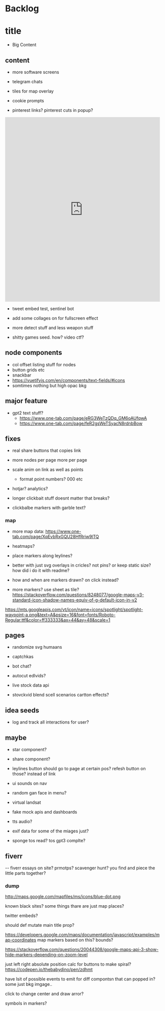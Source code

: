 # Backlog

# title

- Big Content

## content

- more software screens
- telegram chats

- tiles for map overlay
- cookie prompts

- pinterest links? pinterest cuts in popup?

<iframe src="https://ourworldindata.org/grapher/annual-co2-emissions-per-country?tab=chart&facet=none&country=~OWID_WRL" loading="lazy" style="width: 100%; height: 600px; border: 0px none;"></iframe>

- tweet embed test, sentinel bot

- add some collages on for fullscreen effect
- more detect stuff and less weapon stuff

- shitty games seed. how? video ctf?

## node components

- col offset listing stuff for nodes
- button grids etc
- snackbar
- https://vuetifyjs.com/en/components/text-fields/#icons
- somtimes nothing but high opac bkg

## major feature

- gpt2 text stuff?
  - https://www.one-tab.com/page/eRG3WeTzQDq_GM6oAUfqwA
  - https://www.one-tab.com/page/feR2gsWeTSyacN8rdnbBow

## fixes

- real share buttons that copies link
- more nodes per page more per page

- scale anim on link as well as points

  - format point numbers? 000 etc

- hotjar? analytics?
- longer clickbait stuff doesnt matter that breaks?
- clickbalbe markers with garble text?

### map

- more map data: https://www.one-tab.com/page/XqEvbRxGQU28HfRriw9lTQ

- heatmaps?
- place markers along leylines?
- better with just svg overlays in cricles? not pins? or keep static size? how did i do it with readme?

- how and when are markers drawn? on click instead?
- more markers? use sheet as tile? https://stackoverflow.com/questions/8248077/google-maps-v3-standard-icon-shadow-names-equiv-of-g-default-icon-in-v2

https://mts.googleapis.com/vt/icon/name=icons/spotlight/spotlight-waypoint-a.png&text=A&psize=16&font=fonts/Roboto-Regular.ttf&color=ff333333&ax=44&ay=48&scale=1

## pages

- randomize svg humaans
- captchkas
- bot chat?
- autocut edlvids?

- live stock data api
- stovckvid blend scell scenarios cartton effects?

## idea seeds

- log and track all interactions for user?

## maybe

- star component?
- share component?

- leylines button should go to page at certain pos? refesh button on those? instead of link

- ui sounds on nav

- random gan face in menu?

- virtual landsat

- fake mock apis and dashboards

- tts audio?

- exif data for some of the miages just?

- sponge tos read? tos gpt3 complte?

## fiverr

-- fiverr essays on site? prmotps? scavenger hunt? you find and piece the little parts together?

### dump

http://maps.google.com/mapfiles/ms/icons/blue-dot.png

known black sites? some things thare are just map places?

twitter embeds?

should def mutate main title prop?

https://developers.google.com/maps/documentation/javascript/examples/map-coordinates map markers based on this? bounds?

https://stackoverflow.com/questions/20044308/google-maps-api-3-show-hide-markers-depending-on-zoom-level

just left right absolute position calc for buttons to make spiral?
https://codepen.io/thebabydino/pen/zdhmt

have lsit of possible events to emit for diff compontsn that can popped in?
some just bkg imgage..

click to change center and draw arror?

symbols in markers?
